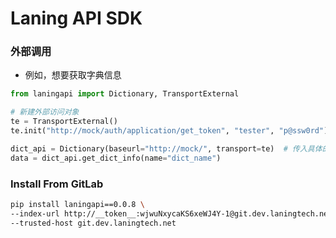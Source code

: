# Laning API SDK

### 外部调用
- 例如，想要获取字典信息
```python
from laningapi import Dictionary, TransportExternal

# 新建外部访问对象
te = TransportExternal()
te.init("http://mock/auth/application/get_token", "tester", "p@ssw0rd")

dict_api = Dictionary(baseurl="http://mock/", transport=te)  # 传入具体的模块
data = dict_api.get_dict_info(name="dict_name")
```

### Install From GitLab

```bash
pip install laningapi==0.0.8 \
--index-url http://__token__:wjwuNxycaKS6xeWJ4Y-1@git.dev.laningtech.net/api/v4/projects/623/packages/pypi/simple \
--trusted-host git.dev.laningtech.net
```
